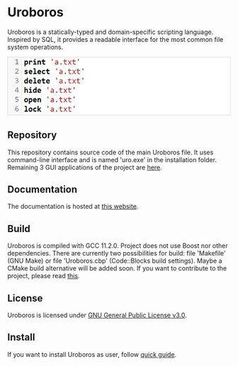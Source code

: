 # Uroboros

Uroboros is a statically-typed and domain-specific scripting language. 
Inspired by SQL, it provides a readable interface for the most common file system operations.

![Code examples](res/codes.gif)

## Repository

This repository contains source code of the main Uroboros file.
It uses command-line interface and is named 'uro.exe' in the installation folder.
Remaining 3 GUI applications of the project are [here](https://github.com/wojfil/uroboros-gui-win3264).

## Documentation

The documentation is hosted at [this website](https://uroboros-lang.org/docs).

## Build

Uroboros is compiled with GCC 11.2.0. Project does not use Boost nor other dependencies.
There are currently two possibilities for build: file 'Makefile' (GNU Make) or file 'Uroboros.cbp' (Code::Blocks build settings).
Maybe a CMake build alternative will be added soon. If you want to contribute to the project, please read [this](CONTRIBUTING.md).

## License

Uroboros is licensed under [GNU General Public License v3.0](LICENSE.txt).

## Install

If you want to install Uroboros as user, follow [quick guide](https://uroboros-lang.org/docs/quickguide).
